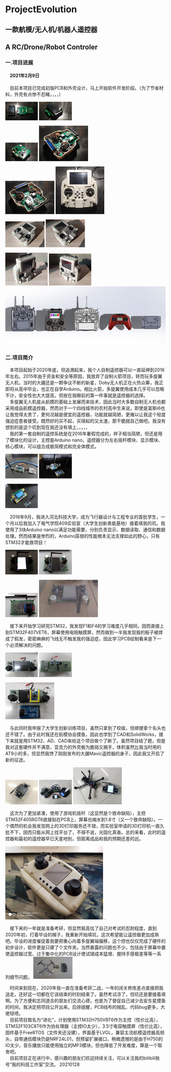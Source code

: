 # ProjectEvolution
## 一款航模/无人机/机器人遥控器  
## A RC/Drone/Robot Controler   



### 一.项目进展

#### &emsp;2021年2月9日

&emsp;目前本项目已完成初版PCB和外壳设计，马上开始软件开发阶段。（为了节省材料，外壳有点惨不忍睹，，，，）

<img src="Reference/ProjectImages/2021020901.jpg" alt="image" style="zoom:10%;" /> <img src="Reference/ProjectImages/2021020902.jpg" alt="image" style="zoom:10%;" />

<img src="Reference/ProjectImages/2021020903.jpg" alt="image" style="zoom:10%;" /> <img src="Reference/ProjectImages/2021020904.jpg" alt="image" style="zoom:15%;" />

<img src="Reference/ProjectImages/2021020905.jpg" alt="image" style="zoom:15%;" /> <img src="Reference/ProjectImages/2021020906.jpg" alt="image" style="zoom:15%;" />

<img src="Reference/ProjectImages/2021020907.jpg" alt="image" style="zoom:12%;" /> <img src="Reference/ProjectImages/2021020908.jpg" alt="image" style="zoom:12%;" />

<img src="Reference/ProjectImages/2021020909.jpg" alt="image" style="zoom:13%;" /> <img src="Reference/ProjectImages/2021020910.jpg" alt="image" style="zoom:13%;" /><img src="Reference/ProjectImages/2021020911.jpg" alt="image" style="zoom:50%;" />

### 二.项目简介

&emsp;本项目起始于2020年底，但追溯起来，我个人自制遥控器可以一直延伸到2016年左右。2015年由于资金和安全等原因，我放弃了自制火箭项目，转而玩多旋翼无人机，当时的大疆还是一颗争议不断的新星，Doby无人机正在火热众筹，我正即将从高中毕业，也正在自学Arduino。相比火箭，多旋翼使用成本几乎可以忽略不计，安全性也大大提高，但放在我眼前的第一件事就是遥控器的选择。  
&emsp;多旋翼无人机是从航模的基础上发展而来技术，因此当时大多数自制无人机也都采用成品航模遥控器，然而对于一个四线城市的农村高中生来说，即使是富斯i6也让我觉得太贵了，更何况越是便宜的遥控器，功能就越简陋，更难以让我这个轻度强迫症患者接受。既然好的买不起，买得起的又太渣，那干脆就自己做吧。我没有想到的是这个坑到现在我还没有填上，，，，，  
&emsp;我的第一套自制的遥控系统是在2016年暑假完成的，样子相当简陋，但还是用了模块化的设计，主控是Arduino nano，遥控器分为左右摇杆模块、显示模块、核心模块，可以组合成极简模式和完全体模式。     

<img src="Reference/PastProjectImages/2016_1_01.jpg" alt="image" style="zoom:10%;" /> <img src="Reference/PastProjectImages/2016_1_03.jpg" alt="image" style="zoom:10%;" />

<img src="Reference/PastProjectImages/2016_1_02.jpg" alt="image" style="zoom:10%;" /> 

 &emsp;2016年9月，我进入河北科技大学，成为飞行器设计与工程专业的首批学生，一个月以后我加入了电气学院409实验室（大学生创新素能基地）接着填我的坑。我使用了3块Arduino nano以满足功能需要，分别负责显示、数据读取、通信和数据处理。然而结果是惨烈的，Arduino孱弱的性能根本无法支撑如此的野心，只有STM32才能救项目！      

<img src="Reference/PastProjectImages/2016_2_01.jpg" alt="image" style="zoom:10%;" /> <img src="Reference/PastProjectImages/2016_2_02.jpg" alt="image" style="zoom:10%;" />

<img src="Reference/PastProjectImages/2016_2_03.jpg" alt="image" style="zoom:10%;" /> <img src="Reference/PastProjectImages/2016_2_04.jpg" alt="image" style="zoom:18%;" /> 

&emsp;接下来开始学习研究STM32，我发现F1和F4的学习难度几乎相同，因而直接上到STM32F407VET6，屏幕使用电阻触摸屏，然而做到一半我发现我的板子被焊成了假发，密密麻麻的飞线无不触发我的强迫症，因此学习PCB绘制看来是下一个必须解决的问题。    

<img src="Reference/PastProjectImages/2017_1_01.jpg" alt="image" style="zoom:10%;" /> <img src="Reference/PastProjectImages/2017_1_02.jpg" alt="image" style="zoom:10%;" /> 

 <img src="Reference/PastProjectImages/2017_1_03.jpg" alt="image" style="zoom:15%;" />

&emsp;与此同时我申报了大学生创新训练项目，虽然只拿到了校级，但顺便拿个名头也还不错了。由于此时我还在航模协会摸鱼，因此也学到了CAD和SolidWorks，接下来就是用STM32、AD、CAD来给这个项目做个了断了。虽然项目结了题，但是我对这套硬件并不满意，亚克力的外壳极为脆弱又搁手，体积虽然比我当时用的AT9小的多，但显然我馋了刚刚发布的大疆Mavic遥控器的身子，因此我又开启了新的征途。    

<img src="Reference/PastProjectImages/2017_2_01.jpg" alt="image" style="zoom:10%;" />  <img src="Reference/PastProjectImages/2017_2_02.jpg" alt="image" style="zoom:10%;" /> <img src="Reference/PastProjectImages/2017_2_03.jpg" alt="image" style="zoom:15%;" />

&emsp;这次为了更加紧凑，使用了游戏机摇杆（这显然是个致命缺陷），主控STM32F405RGT6直接贴在PCB上，屏幕也缩水到1.8寸（又一个致命缺陷）。一个偶然的机会我发现网上的3D打印服务还不错，而实验室申请的3D打印机一直久批不下，因而只能从网上找平台了，不得不说，光固化真香。总的来看，此时的遥控器和最初的遥控器早已天差地别，但距离成品和我的预期还差的远。    

<img src="Reference/PastProjectImages/2018_01.jpg" alt="image" style="zoom:30%;" /> <img src="Reference/PastProjectImages/20182020_1.jpg" alt="image" style="zoom:10%;" />

&emsp;接下来的一年就是准备考研，但显然我高估了自己对考试的忍耐程度，直到2020年初，打着毕设的幌子，我重新开始填坑，这次希望能让遥控器更加成熟吧。毕设的进度催促着我要把重心向着多旋翼端偏移，这个控也仅仅完成了硬件的初步设计，软件更是只建了个文件夹。当然暴露的问题也不少，包括由于屏幕中置使遥控器过宽、过于集中化的PCB设计使试错成本猛增、握持手感极差等等一系列细节问题。    <img src="Reference/PastProjectImages/20182020_2.jpg" alt="image" style="zoom:12%;" />

&emsp;时间来到现在，2020年我一直在准备考研二战，一年的闭关修炼差点直接把我送走，还好这一切都在它该结束的时刻结束了。虽然考试凉了，但坑还是要接着填啊。为了方便和志同道合的朋友们交流心德，也是为了督促自己减少去安东星摸鱼的时间，我决定把项目公开出来。后排提醒，PCB线布的贼乱、代码bug更多，大佬轻喷。  
&emsp;目前项目取名为“进化”，计划使用STM32H750VBT6作为主控（性价比高），STM32F103C8T6作为协处理器（主控IO太少），3.5寸电容触摸屏（性价比高），固件基于FreeRTOS（文件夹还没建），界面基于LVGL，兼容主流航模遥控器高频头，自带通信模块仍是NRF24L01，但预留扩展接口，稍微遗憾的是由于H750的IO太少，音乐播放只能使用独立的MP3模块，但也降低了开发难度，算是一个取舍吧。  
&emsp;目前项目正在进行中，感兴趣的朋友们欢迎持续关注，可以关注我的bilibili账号“我的科技工作室”交流。 20210128
